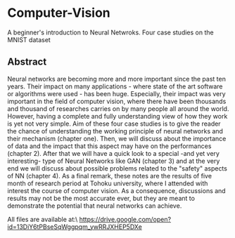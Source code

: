 # Computer-Vision
A beginner's introduction to Neural Netwroks. Four case studies on the MNIST dataset
## Abstract
Neural networks are becoming more and more important since the past ten years. Their impact
on many applications - where state of the art software or algorithms were used - has been huge.
Especially, their impact was very important in the field of computer vision, where there have
been thousands and thousand of researches carries on by many people all around the world.
However, having a complete and fully understanding view of how they work is yet not very
simple. Aim of these four case studies is to give the reader the chance of understanding the
working principle of neural networks and their mechanism (chapter one). Then, we will discuss
about the importance of data and the impact that this aspect may have on the performances
(chapter 2). After that we will have a quick look to a special -and yet very interesting- type
of Neural Networks like GAN (chapter 3) and at the very end we will discuss about possible
problems related to the "safety" aspects of NN (chapter 4).
As a final remark, these notes are the results of five month of research period at Tohoku
university, where I attended with interest the course of computer vision. As a consequence,
discussions and results may not be the most accurate ever, but they are meant to demonstrate
the potential that neural networks can achieve.

All files are available at:\\
https://drive.google.com/open?id=13DiY6tPBseSqWggpqm_ywRRJXHEP5DXe
